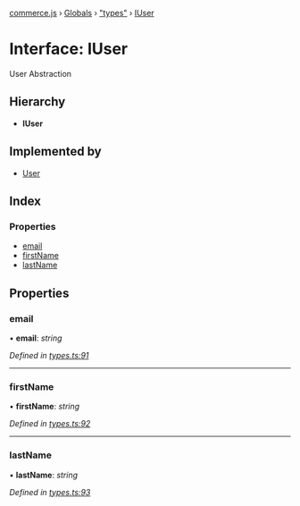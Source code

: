 [commerce.js](../README.md) › [Globals](../globals.md) › ["types"](../modules/_types_.md) › [IUser](_types_.iuser.md)

# Interface: IUser

User Abstraction

## Hierarchy

* **IUser**

## Implemented by

* [User](../classes/_user_.user.md)

## Index

### Properties

* [email](_types_.iuser.md#email)
* [firstName](_types_.iuser.md#firstname)
* [lastName](_types_.iuser.md#lastname)

## Properties

###  email

• **email**: *string*

*Defined in [types.ts:91](https://github.com/shopjs/commerce.js/blob/98f86b0/src/types.ts#L91)*

___

###  firstName

• **firstName**: *string*

*Defined in [types.ts:92](https://github.com/shopjs/commerce.js/blob/98f86b0/src/types.ts#L92)*

___

###  lastName

• **lastName**: *string*

*Defined in [types.ts:93](https://github.com/shopjs/commerce.js/blob/98f86b0/src/types.ts#L93)*
